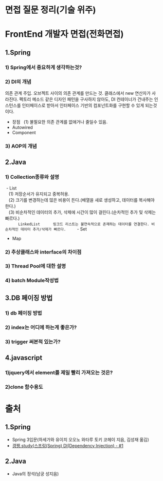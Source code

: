 
면접 질문 정리(기술 위주)
======================
# FrontEnd 개발자 면접(전화면접)
## 1.Spring
### 1) Spring에서 중요하게 생각하는것?

### 2) DI의 개념
의존 관계 주입. 오브젝트 사이의 의존 관계를 만드는 것. 클래스에서 new 연산자가 사라진다. 펙토리 메소드 같은 디자인 패턴을 구사하지 않아도, DI 컨테이너가 건내주는 인스턴스를 인터페이스로 받아서 인터페이스 기반의 컴포넌트화를 구현할 수 있게 되는것이다.
 - 장점
   (1) 불필요한 의존 관계를 없애거나 줄일수 있음.<br/>
 - Autowired
 - Component
### 3) AOP의 개념

## 2.Java
### 1) Collection종류와 설명
  - List<br/>
    (1) 저장순서가 유지되고 중복허용.<br/>
    (2) 크기를 변경하는데 많은 비용이 든다.(배열을 새로 생성하고, 데이터를 복사해야한다.)<br/>
    (3) 비순차적인 데이터의 추가, 삭제에 시간이 많이 걸린다.(순차적인 추가 및 삭제는 빠르다.)<br/>
    ```
      LinkedList
      링크드 리스트는 불연속적으로 존재하는 데이터를 연결한다. 비 순차적인 데이터 추가/삭제가 빠르다.
    ```
  - Set
  - Map
### 2) 추상클래스와 interface의 차이점
### 3) Thread Pool에 대한 설명
### 4) batch Module작성법

## 3.DB 페이징 방법
### 1) db 페이징 방법
### 2) index는 어디에 하는게 좋은가?
### 3) trigger 써본적 있는가?

## 4.javascript
### 1)jquery에서 element를 제일 빨리 가져오는 것은?
### 2)clone 함수용도

# 출처
## 1.Spring
 * Spring 3입문(하세가와 유이치 오오노 와타루 토키 코헤이 지음, 김성재 옮김)
 * [갱짱.study(스프링(Spring) DI(Dependency Injection) - #1](http://gangzzang.tistory.com/entry/%EC%8A%A4%ED%94%84%EB%A7%81Spring-IoCDIInversion-of-ControlDependency-Injection)
 ## 2.Java
 * Java의 정석(남궁 성지음)
